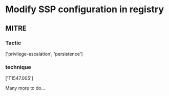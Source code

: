 # Modify SSP configuration in registry

## MITRE

### Tactic
['privilege-escalation', 'persistence']

### technique
['T1547.005']

Many more to do...
